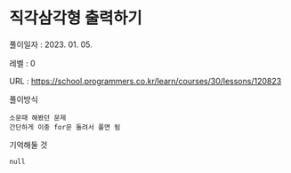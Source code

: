 # 직각삼각형 출력하기
풀이일자 : 2023. 01. 05.  
    
레벨 : 0    

URL : https://school.programmers.co.kr/learn/courses/30/lessons/120823  
    
풀이방식    

    소문때 해봤던 문제
    간단하게 이중 for문 돌려서 풀면 됨



기억해둘 것  
    
    null
